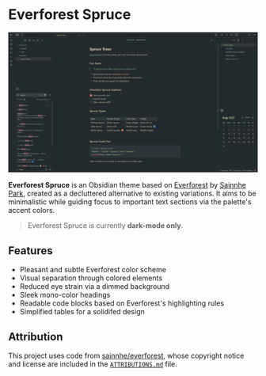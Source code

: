 # Everforest Spruce

![Everforest Spruce](docs/images/screenshot.png)

**Everforest Spruce** is an Obsidian theme based on [Everforest](https://github.com/sainnhe/everforest) by [Sainnhe Park](https://github.com/sainnhe), created as a decluttered alternative to existing variations. It aims to be minimalistic while guiding focus to important text sections via the palette's accent colors.

> Everforest Spruce is currently **dark-mode only**.

## Features

- Pleasant and subtle Everforest color scheme
- Visual separation through colored elements
- Reduced eye strain via a dimmed background
- Sleek mono-color headings
- Readable code blocks based on Everforest's highlighting rules
- Simplified tables for a solidifed design

## Attribution

This project uses code from [sainnhe/everforest](https://github.com/sainnhe/everforest), whose copyright notice and license are included in the [`ATTRIBUTIONS.md`](ATTRIBUTIONS.md) file.
